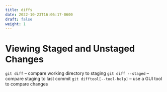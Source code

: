 ```yaml
---
title: diffs
date: 2022-10-23T16:06:17-0600
draft: false
weight: 1
---
```

# Viewing Staged and Unstaged Changes
`git diff` – compare working directory to staging
`git diff --staged` – compare staging to last commit
`git difftool[--tool-help]` – use a GUI tool to compare changes
